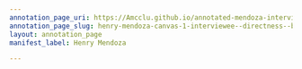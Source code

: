 ```yaml
---
annotation_page_uri: https://Amcclu.github.io/annotated-mendoza-interview/annotations/henry-mendoza-canvas-1-interviewee--directness--body-language--eye-contact--smiles---gesturing.json
annotation_page_slug: henry-mendoza-canvas-1-interviewee--directness--body-language--eye-contact--smiles---gesturing
layout: annotation_page
manifest_label: Henry Mendoza

---
```

